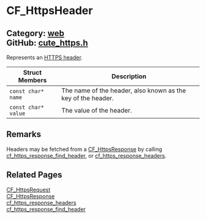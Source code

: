 [//]: # (This file is automatically generated by Cute Framework's docs parser.)
[//]: # (Do not edit this file by hand!)
[//]: # (See: https://github.com/RandyGaul/cute_framework/blob/master/samples/docs_parser.cpp)
[](../header.md ':include')

# CF_HttpsHeader

Category: [web](/api_reference?id=web)  
GitHub: [cute_https.h](https://github.com/RandyGaul/cute_framework/blob/master/include/cute_https.h)  
---

Represents an [HTTPS header](https://developer.mozilla.org/en-US/docs/Web/HTTP/Headers).

Struct Members | Description
--- | ---
`const char* name` | The name of the header, also known as the key of the header.
`const char* value` | The value of the header.

## Remarks

Headers may be fetched from a [CF_HttpsResponse](/web/cf_httpsresponse.md) by calling [cf_https_response_find_header](/web/cf_https_response_find_header.md), or [cf_https_response_headers](/web/cf_https_response_headers.md).

## Related Pages

[CF_HttpsRequest](/web/cf_httpsrequest.md)  
[CF_HttpsResponse](/web/cf_httpsresponse.md)  
[cf_https_response_headers](/web/cf_https_response_headers.md)  
[cf_https_response_find_header](/web/cf_https_response_find_header.md)  
